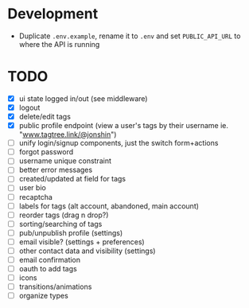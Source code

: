 # Development

- Duplicate `.env.example`, rename it to `.env` and set `PUBLIC_API_URL` to where the API is running

# TODO

- [x] ui state logged in/out (see middleware)
- [x] logout
- [x] delete/edit tags
- [x] public profile endpoint (view a user's tags by their username ie. "www.tagtree.link/@jonshin")
- [ ] unify login/signup components, just the switch form+actions
- [ ] forgot password
- [ ] username unique constraint
- [ ] better error messages
- [ ] created/updated at field for tags
- [ ] user bio
- [ ] recaptcha
- [ ] labels for tags (alt account, abandoned, main account)
- [ ] reorder tags (drag n drop?)
- [ ] sorting/searching of tags
- [ ] pub/unpublish profile (settings)
- [ ] email visible? (settings + preferences)
- [ ] other contact data and visibility (settings)
- [ ] email confirmation
- [ ] oauth to add tags
- [ ] icons
- [ ] transitions/animations
- [ ] organize types
